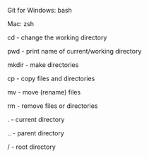 Git for Windows: bash

Mac: zsh

cd - change the working directory

pwd - print name of current/working directory

mkdir - make directories

cp - copy files and directories

mv - move (rename) files

rm - remove files or directories

. - current directory

.. - parent directory

/ - root directory
